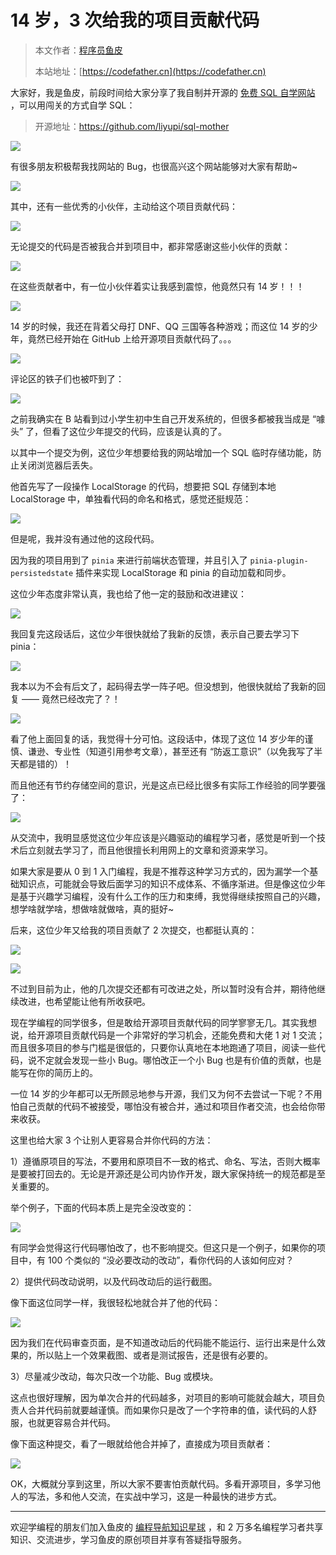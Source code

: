 # 14 岁，3 次给我的项目贡献代码

> 本文作者：[程序员鱼皮](https://yuyuanweb.feishu.cn/wiki/Abldw5WkjidySxkKxU2cQdAtnah)
>
> 本站地址：[https://codefather.cn](https://codefather.cn)

大家好，我是鱼皮，前段时间给大家分享了我自制并开源的 [免费 SQL 自学网站](https://mp.weixin.qq.com/s?__biz=MzI1NDczNTAwMA==&mid=2247548697&idx=1&sn=4d230bca05ad245262a97abc268dda5a&chksm=e9c2d8eedeb551f87fee7660ad9a6953508792e2e9d595cbd5062171aeef95db2f228cab0345&token=34382397&lang=zh_CN&scene=21#wechat_redirect) ，可以用闯关的方式自学 SQL：

> 开源地址：https://github.com/liyupi/sql-mother

![](https://pic.yupi.icu/5563/202311081411302.png)

有很多朋友积极帮我找网站的 Bug，也很高兴这个网站能够对大家有帮助~

![](https://pic.yupi.icu/5563/202311081411264.png)

其中，还有一些优秀的小伙伴，主动给这个项目贡献代码：

![](https://pic.yupi.icu/5563/202311081411288.png)

无论提交的代码是否被我合并到项目中，都非常感谢这些小伙伴的贡献：

![](https://pic.yupi.icu/5563/202311081411260.png)

在这些贡献者中，有一位小伙伴着实让我感到震惊，他竟然只有 14 岁！！！

![](https://pic.yupi.icu/5563/202311081411310.png)

14 岁的时候，我还在背着父母打 DNF、QQ 三国等各种游戏；而这位 14 岁的少年，竟然已经开始在 GitHub 上给开源项目贡献代码了。。。

![](https://pic.yupi.icu/5563/202311081411255.png)

评论区的铁子们也被吓到了：

![](https://pic.yupi.icu/5563/202311081411771.png)

之前我确实在 B 站看到过小学生初中生自己开发系统的，但很多都被我当成是 “噱头” 了，但看了这位少年提交的代码，应该是认真的了。

以其中一个提交为例，这位少年想要给我的网站增加一个 SQL 临时存储功能，防止关闭浏览器后丢失。

他首先写了一段操作 LocalStorage 的代码，想要把 SQL 存储到本地 LocalStorage 中，单独看代码的命名和格式，感觉还挺规范：

![](https://pic.yupi.icu/5563/202311081411815.png)

但是呢，我并没有通过他的这段代码。

因为我的项目用到了 `pinia` 来进行前端状态管理，并且引入了 `pinia-plugin-persistedstate` 插件来实现 LocalStorage 和 pinia 的自动加载和同步。

这位少年态度非常认真，我也给了他一定的鼓励和改进建议：

![](https://pic.yupi.icu/5563/202311081411864.png)

我回复完这段话后，这位少年很快就给了我新的反馈，表示自己要去学习下 pinia：

![](https://pic.yupi.icu/5563/202311081411031.png)

我本以为不会有后文了，起码得去学一阵子吧。但没想到，他很快就给了我新的回复 —— 竟然已经改完了？！

![](https://pic.yupi.icu/5563/202311081411134.png)

看了他上面回复的话，我觉得十分可怕。这段话中，体现了这位 14 岁少年的谨慎、谦逊、专业性（知道引用参考文章），甚至还有 “防返工意识”（以免我写了半天都是错的）！

而且他还有节约存储空间的意识，光是这点已经比很多有实际工作经验的同学要强了：

![](https://pic.yupi.icu/5563/202311081411769.png)

从交流中，我明显感觉这位少年应该是兴趣驱动的编程学习者，感觉是听到一个技术后立刻就去学习了，而且他很擅长利用网上的文章和资源来学习。

如果大家是要从 0 到 1 入门编程，我是不推荐这种学习方式的，因为漏学一个基础知识点，可能就会导致后面学习的知识不成体系、不循序渐进。但是像这位少年是基于兴趣学习编程，没有什么工作的压力和束缚，我觉得继续按照自己的兴趣，想学啥就学啥，想做啥就做啥，真的挺好~

后来，这位少年又给我的项目贡献了 2 次提交，也都挺认真的：

![](https://pic.yupi.icu/5563/202311081411373.png)

![](https://pic.yupi.icu/5563/202311081411921.png)

不过到目前为止，他的几次提交还都有可改进之处，所以暂时没有合并，期待他继续改进，也希望能让他有所收获吧。

现在学编程的同学很多，但是敢给开源项目贡献代码的同学寥寥无几。其实我想说，给开源项目贡献代码是一个非常好的学习机会，还能免费和大佬 1 对 1 交流；而且很多项目的参与门槛是很低的，只要你认真地在本地跑通了项目，阅读一些代码，说不定就会发现一些小 Bug。哪怕改正一个小 Bug 也是有价值的贡献，也是能写在你的简历上的。

一位 14 岁的少年都可以无所顾忌地参与开源，我们又为何不去尝试一下呢？不用怕自己贡献的代码不被接受，哪怕没有被合并，通过和项目作者交流，也会给你带来收获。

这里也给大家 3 个让别人更容易合并你代码的方法：

1）遵循原项目的写法，不要用和原项目不一致的格式、命名、写法，否则大概率是要被打回去的。无论是开源还是公司内协作开发，跟大家保持统一的规范都是至关重要的。

举个例子，下面的代码本质上是完全没改变的：

![](https://pic.yupi.icu/5563/202311081411929.png)

有同学会觉得这行代码哪怕改了，也不影响提交。但这只是一个例子，如果你的项目中，有 100 个类似的 “没必要改动的改动”，看你代码的人该如何应对？

2）提供代码改动说明，以及代码改动后的运行截图。

像下面这位同学一样，我很轻松地就合并了他的代码：

![](https://pic.yupi.icu/5563/202311081411005.png)

因为我们在代码审查页面，是不知道改动后的代码能不能运行、运行出来是什么效果的，所以贴上一个效果截图、或者是测试报告，还是很有必要的。

3）尽量减少改动，每次只改一个功能、Bug 或模块。

这点也很好理解，因为单次合并的代码越多，对项目的影响可能就会越大，项目负责人合并代码前就要越谨慎。而如果你只是改了一个字符串的值，读代码的人舒服，也就更容易合并代码。

像下面这种提交，看了一眼就给他合并掉了，直接成为项目贡献者：

![](https://pic.yupi.icu/5563/202311081411086.png)

OK，大概就分享到这里，所以大家不要害怕贡献代码。多看开源项目，多学习他人的写法，多和他人交流，在实战中学习，这是一种最快的进步方式。



------


欢迎学编程的朋友们加入鱼皮的 [编程导航知识星球](https://mp.weixin.qq.com/s?__biz=MzI1NDczNTAwMA==&mid=2247539132&idx=2&sn=45af016dee0c03491750f76ba8fdbd25&chksm=e9c2be4bdeb5375d3253155b4053263109a631620b7cb9074e2fe1b4a5b1604ef92c522b606e&token=292259508&lang=zh_CN&scene=21#wechat_redirect) ，和 2 万多名编程学习者共享知识、交流进步，学习鱼皮的原创项目并享有答疑指导服务。